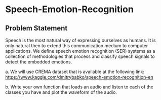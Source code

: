 # Speech-Emotion-Recognition

  ## Problem Statement 

Speech is the most natural way of expressing ourselves as humans. It is only natural then to extend this communication medium to computer applications.
We define speech emotion recognition (SER) systems as a collection of methodologies that process and classify speech signals to detect the embedded emotions. 

  a. We will use CREMA dataset that is available at the following link: https://www.kaggle.com/dmitrybabko/speech-emotion-recognition-en  

  b. Write your own function that loads an audio and listen to each of the classes you have and plot the waveform of the audio. 

